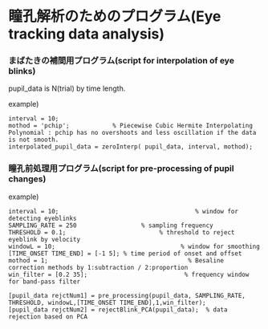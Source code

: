 
# 瞳孔解析のためのプログラム(Eye tracking data analysis)

### まばたきの補間用プログラム(script for interpolation of eye blinks)


pupil_data is N(trial) by time length.


example)

```
interval = 10;
mothod = 'pchip';            % Piecewise Cubic Hermite Interpolating Polynomial : pchip has no overshoots and less oscillation if the data is not smooth.
interpolated_pupil_data = zeroInterp( pupil_data, interval, mothod);
```

### 瞳孔前処理用プログラム(script for pre-processing of pupil changes)


example)
```
interval = 10;                                      % window for detecting eyeblinks
SAMPLING_RATE = 250                  % sampling frequency
THRESHOLD = 0.1;                          % threshold to reject eyeblink by velocity 
windowL = 10;                                   % window for smoothing
[TIME_ONSET TIME_END] = [-1 5]; % time period of onset and offset
mothod = 1;                                       % Besaline correction methods by 1:subtraction / 2:proportion
win_filter = [0.2 35];                           % frequency window for band-pass filter

[pupil_data rejctNum1] = pre_processing(pupil_data, SAMPLING_RATE, THRESHOLD, windowL,[TIME_ONSET TIME_END],1,win_filter);
[pupil_data rejctNum2] = rejectBlink_PCA(pupil_data);  % data rejection based on PCA

```
